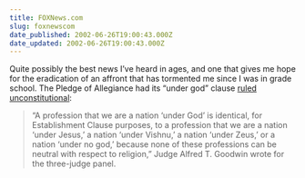 ```yaml
---
title: FOXNews.com
slug: foxnewscom
date_published: 2002-06-26T19:00:43.000Z
date_updated: 2002-06-26T19:00:43.000Z
---
```


Quite possibly the best news I’ve heard in ages, and one that gives me hope for the eradication of an affront that has tormented me since I was in grade school. The Pledge of Allegiance had its “under god” clause [ruled unconstitutional](http://www.foxnews.com/story/0,2933,56310,00.html):

> “A profession that we are a nation ‘under God’ is identical, for Establishment Clause purposes, to a profession that we are a nation ‘under Jesus,’ a nation ‘under Vishnu,’ a nation ‘under Zeus,’ or a nation ‘under no god,’ because none of these professions can be neutral with respect to religion,” Judge Alfred T. Goodwin wrote for the three-judge panel.
